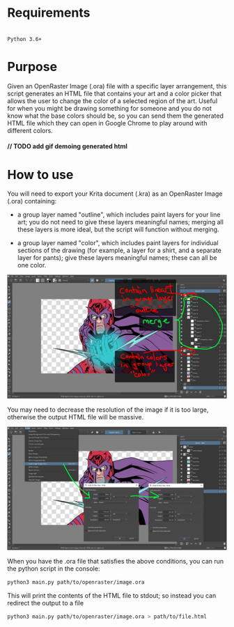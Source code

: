 # Requirements

```

Python 3.6+

```

# Purpose

Given an OpenRaster Image (.ora) file with a specific layer arrangement, this script generates an HTML file that contains your art and a color picker that allows the user to change the color of a selected region of the art. Useful for when you might be drawing something for someone and you do not know what the base colors should be, so you can send them the generated HTML file which they can open in Google Chrome to play around with different colors.

#### // TODO add gif demoing generated html

# How to use

You will need to export your Krita document (.kra) as an OpenRaster Image (.ora) containing:

- a group layer named "outline", which includes paint layers for your line art; you do not need to give these layers meaningful names; merging all these layers is more ideal, but the script will function without merging.

- a group layer named "color", which includes paint layers for individual sections of the drawing (for example, a layer for a shirt, and a separate layer for pants); give these layers meaningful names; these can all be one color.

![](/demo/howToUse001.png)

You may need to decrease the resolution of the image if it is too large, otherwise the output HTML file will be massive.

![scale the image](/demo/howToUse002.png)




When you have the .ora file that satisfies the above conditions, you can run the python script in the console:

```bash
python3 main.py path/to/openraster/image.ora
```

This will print the contents of the HTML file to stdout; so instead you can redirect the output to a file

```bash
python3 main.py path/to/openraster/image.ora > path/to/file.html
```
